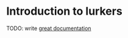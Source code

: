 # Introduction to lurkers

TODO: write [great documentation](http://jacobian.org/writing/what-to-write/)
